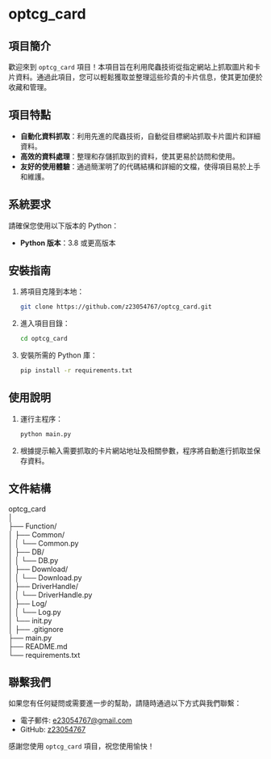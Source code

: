 # optcg_card

## 項目簡介

歡迎來到 `optcg_card` 項目！本項目旨在利用爬蟲技術從指定網站上抓取圖片和卡片資料。通過此項目，您可以輕鬆獲取並整理這些珍貴的卡片信息，使其更加便於收藏和管理。

## 項目特點

- **自動化資料抓取**：利用先進的爬蟲技術，自動從目標網站抓取卡片圖片和詳細資料。
- **高效的資料處理**：整理和存儲抓取到的資料，使其更易於訪問和使用。
- **友好的使用體驗**：通過簡潔明了的代碼結構和詳細的文檔，使得項目易於上手和維護。

## 系統要求

請確保您使用以下版本的 Python：

- **Python 版本**：3.8 或更高版本

## 安裝指南

1. 將項目克隆到本地：
    ```bash
    git clone https://github.com/z23054767/optcg_card.git
    ```
2. 進入項目目錄：
    ```bash
    cd optcg_card
    ```
3. 安裝所需的 Python 庫：
    ```bash
    pip install -r requirements.txt
    ```

## 使用說明

1. 運行主程序：
    ```bash
    python main.py
    ```
2. 根據提示輸入需要抓取的卡片網站地址及相關參數，程序將自動進行抓取並保存資料。

## 文件結構
optcg_card  
│  
├── Function/  
│ ├── Common/  
│ │ └── Common.py  
│ ├── DB/  
│ │ └── DB.py  
│ ├── Download/  
│ │ └── Download.py  
│ ├── DriverHandle/  
│ │ └── DriverHandle.py  
│ ├── Log/  
│ │ └── Log.py  
│ └── init.py  
│
├── .gitignore  
├── main.py  
├── README.md  
└── requirements.txt  

## 聯繫我們

如果您有任何疑問或需要進一步的幫助，請隨時通過以下方式與我們聯繫：

- 電子郵件: e23054767@gmail.com
- GitHub: [z23054767](https://github.com/z23054767)

感謝您使用 `optcg_card` 項目，祝您使用愉快！